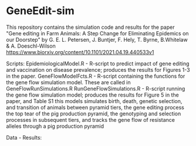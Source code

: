 # GeneEdit-sim
This repository contains the simulation code and results for the paper "Gene editing in Farm Animals: A Step Change for Eliminating Epidemics on our Doorstep" by G. E. L. Petersen, J. Buntjer, F. Hely, T. Byrne, B.Whitelaw & A. Doeschl-Wilson
https://www.biorxiv.org/content/10.1101/2021.04.19.440533v1

Scripts:
EpidemiologicalModel.R - R-script to predict impact of gene editing and vaccination on disease prevalence; produces the results for Figures 1-3 in the paper. 
GeneFlowModelFcts.R - R-script containing the functions for the gene flow simulation model. These are called in GeneFlowRunSimulations.R
RunGeneFlowSimulations.R - R-script running the gene flow simulation model; produces the results for Figure 5 in the paper, and Table S1
this models simulates birth, death, genetic selection, and transition of animals between pyramid tiers, the gene editing process the top tear of the pig production pyramid, the genotyping and selection processes in subsequent tiers, and tracks the gene flow of resistance alleles through a pig production pyramid


Data - Results:

